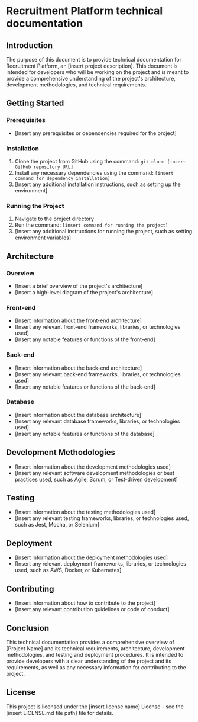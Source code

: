 # Recruitment Platform technical documentation 

## Introduction
The purpose of this document is to provide technical documentation for Recruitment Platform, an [insert project description]. This document is intended for developers who will be working on the project and is meant to provide a comprehensive understanding of the project's architecture, development methodologies, and technical requirements.

## Getting Started
### Prerequisites
- [Insert any prerequisites or dependencies required for the project]

### Installation
1. Clone the project from GitHub using the command: `git clone [insert GitHub repository URL]`
2. Install any necessary dependencies using the command: `[insert command for dependency installation]`
3. [Insert any additional installation instructions, such as setting up the environment]

### Running the Project
1. Navigate to the project directory
2. Run the command: `[insert command for running the project]`
3. [Insert any additional instructions for running the project, such as setting environment variables]

## Architecture
### Overview
- [Insert a brief overview of the project's architecture]
- [Insert a high-level diagram of the project's architecture]

### Front-end
- [Insert information about the front-end architecture]
- [Insert any relevant front-end frameworks, libraries, or technologies used]
- [Insert any notable features or functions of the front-end]

### Back-end
- [Insert information about the back-end architecture]
- [Insert any relevant back-end frameworks, libraries, or technologies used]
- [Insert any notable features or functions of the back-end]

### Database
- [Insert information about the database architecture]
- [Insert any relevant database frameworks, libraries, or technologies used]
- [Insert any notable features or functions of the database]

## Development Methodologies
- [Insert information about the development methodologies used]
- [Insert any relevant software development methodologies or best practices used, such as Agile, Scrum, or Test-driven development]

## Testing
- [Insert information about the testing methodologies used]
- [Insert any relevant testing frameworks, libraries, or technologies used, such as Jest, Mocha, or Selenium]

## Deployment
- [Insert information about the deployment methodologies used]
- [Insert any relevant deployment frameworks, libraries, or technologies used, such as AWS, Docker, or Kubernetes]

## Contributing
- [Insert information about how to contribute to the project]
- [Insert any relevant contribution guidelines or code of conduct]

## Conclusion
This technical documentation provides a comprehensive overview of [Project Name] and its technical requirements, architecture, development methodologies, and testing and deployment procedures. It is intended to provide developers with a clear understanding of the project and its requirements, as well as any necessary information for contributing to the project.

## License
This project is licensed under the [insert license name] License - see the [insert LICENSE.md file path] file for details.
